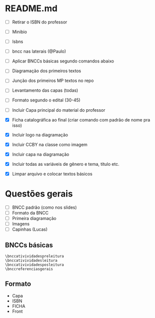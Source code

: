 README.md
======

- [ ] Retirar o ISBN do professor
- [ ] Minibio
- [ ] Isbns
- [ ] bncc nas laterais (@Paulo)
- [ ] Aplicar BNCCs básicas segundo comandos abaixo
- [ ] Diagramação dos primeiros textos
- [ ] Junção dos primeiros MP textos no repo
- [ ] Levantamento das capas (todas)


- [ ] Formato segundo o edital (30-45) 
- [ ] Incluir Capa principal do material do professor
- [X] Ficha catalográfica ao final (criar comando com padrão de nome pra isso)
- [X] Incluir logo na diagramação
- [X] Incluir CCBY na classe como imagem
- [X] Incluir capa na diagramação
- [X] Incluir todas as variáveis de gênero e tema, título etc. 
- [X] Limpar arquivo e colocar textos básicos 


Questões gerais
===============

- [ ] BNCC padrão (como nos slides)
- [ ] Formato da BNCC
- [ ] Primeira diagramação
- [ ] Imagens 
- [ ] Capinhas (Lucas)

BNCCs básicas
-------------

	\bnccativividadespreleitura
	\bnccativividadesleitura
	\bnccativividadesposleitura
	\bnccreferenciasgerais


Formato
-------

* Capa 
* ISBN
* FICHA
* Front




